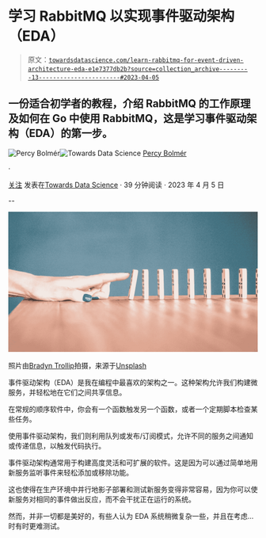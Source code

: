 # 学习 RabbitMQ 以实现事件驱动架构（EDA）

> 原文：[`towardsdatascience.com/learn-rabbitmq-for-event-driven-architecture-eda-e1e7377db2b?source=collection_archive---------13-----------------------#2023-04-05`](https://towardsdatascience.com/learn-rabbitmq-for-event-driven-architecture-eda-e1e7377db2b?source=collection_archive---------13-----------------------#2023-04-05)

## 一份适合初学者的教程，介绍 RabbitMQ 的工作原理及如何在 Go 中使用 RabbitMQ，这是学习事件驱动架构（EDA）的第一步。

[](https://programmingpercy.medium.com/?source=post_page-----e1e7377db2b--------------------------------)![Percy Bolmér](https://programmingpercy.medium.com/?source=post_page-----e1e7377db2b--------------------------------)[](https://towardsdatascience.com/?source=post_page-----e1e7377db2b--------------------------------)![Towards Data Science](https://towardsdatascience.com/?source=post_page-----e1e7377db2b--------------------------------) [Percy Bolmér](https://programmingpercy.medium.com/?source=post_page-----e1e7377db2b--------------------------------)

·

[关注](https://medium.com/m/signin?actionUrl=https%3A%2F%2Fmedium.com%2F_%2Fsubscribe%2Fuser%2F7fab1d3f6ce0&operation=register&redirect=https%3A%2F%2Ftowardsdatascience.com%2Flearn-rabbitmq-for-event-driven-architecture-eda-e1e7377db2b&user=Percy+Bolm%C3%A9r&userId=7fab1d3f6ce0&source=post_page-7fab1d3f6ce0----e1e7377db2b---------------------post_header-----------) 发表在[Towards Data Science](https://towardsdatascience.com/?source=post_page-----e1e7377db2b--------------------------------) · 39 分钟阅读 · 2023 年 4 月 5 日[](https://medium.com/m/signin?actionUrl=https%3A%2F%2Fmedium.com%2F_%2Fvote%2Ftowards-data-science%2Fe1e7377db2b&operation=register&redirect=https%3A%2F%2Ftowardsdatascience.com%2Flearn-rabbitmq-for-event-driven-architecture-eda-e1e7377db2b&user=Percy+Bolm%C3%A9r&userId=7fab1d3f6ce0&source=-----e1e7377db2b---------------------clap_footer-----------)

--

[](https://medium.com/m/signin?actionUrl=https%3A%2F%2Fmedium.com%2F_%2Fbookmark%2Fp%2Fe1e7377db2b&operation=register&redirect=https%3A%2F%2Ftowardsdatascience.com%2Flearn-rabbitmq-for-event-driven-architecture-eda-e1e7377db2b&source=-----e1e7377db2b---------------------bookmark_footer-----------)![](img/4e653e64d73dd82ca8b9ea9f8cdbc21e.png)

照片由[Bradyn Trollip](https://unsplash.com/es/@bradyn?utm_source=medium&utm_medium=referral)拍摄，来源于[Unsplash](https://unsplash.com/?utm_source=medium&utm_medium=referral)

事件驱动架构（EDA）是我在编程中最喜欢的架构之一。这种架构允许我们构建微服务，并轻松地在它们之间共享信息。

在常规的顺序软件中，你会有一个函数触发另一个函数，或者一个定期脚本检查某些任务。

使用事件驱动架构，我们则利用队列或发布/订阅模式，允许不同的服务之间通知或传递信息，以触发代码执行。

事件驱动架构通常用于构建高度灵活和可扩展的软件。这是因为可以通过简单地用新服务监听事件来轻松添加或移除功能。

这也使得在生产环境中并行地影子部署和测试新服务变得非常容易，因为你可以使新服务对相同的事件做出反应，而不会干扰正在运行的系统。

然而，并非一切都是美好的，有些人认为 EDA 系统稍微复杂一些，并且在考虑…时有时更难测试。
